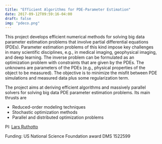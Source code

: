 ```yaml
---
title: "Efficient Algorithms for PDE-Parameter Estimation"
date: 2017-09-12T09:59:16-04:00
draft: false
img: "pdeco.png"
---
```


This project develops efficient numerical methods for solving big data parameter estimation problems that involve partial differential equations (PDEs). Parameter estimation problems of this kind impose key challenges in many scientific disciplines, e.g., in medical imaging, geophysical imaging, and deep learning. The inverse problem can be formulated as an optimization problem with constraints that are given by the PDEs. The unknowns are parameters of the PDEs (e.g., physical properties of the object to be measured). The objective is to minimize the misfit between PDE simulations and measured data plus some regularization term. 

The project aims at deriving efficient algorithms and massively parallel solvers for solving big data PDE parameter estimation problems. Its main thrusts are

- Reduced-order modeling techniques
- Stochastic optimization methods
- Parallel and distributed optimization problems

PI: [Lars Ruthotto](http://www.mathcs.emory.edu/~lruthot)

Funding: US National Science Foundation award DMS 1522599
